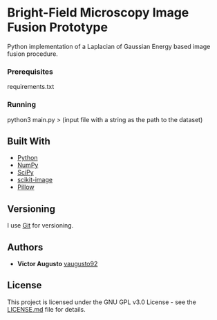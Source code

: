 # Bright-Field Microscopy Image Fusion Prototype

Python implementation of a Laplacian of Gaussian Energy based image fusion procedure.

### Prerequisites

requirements.txt

### Running

python3 main.py > (input file with a string as the path to the dataset)

## Built With

* [Python](https://www.python.org/)
* [NumPy](https://numpy.org/)
* [SciPy](https://www.scipy.org/)
* [scikit-image](https://scikit-image.org/)
* [Pillow](https://pillow.readthedocs.io/en/stable/)

## Versioning

I use [Git](https://git-scm.com/) for versioning.

## Authors

* **Victor Augusto** [vaugusto92](https://github.com/vaugusto92)

## License

This project is licensed under the GNU GPL v3.0 License - see the [LICENSE.md](LICENSE.md) file for details.
